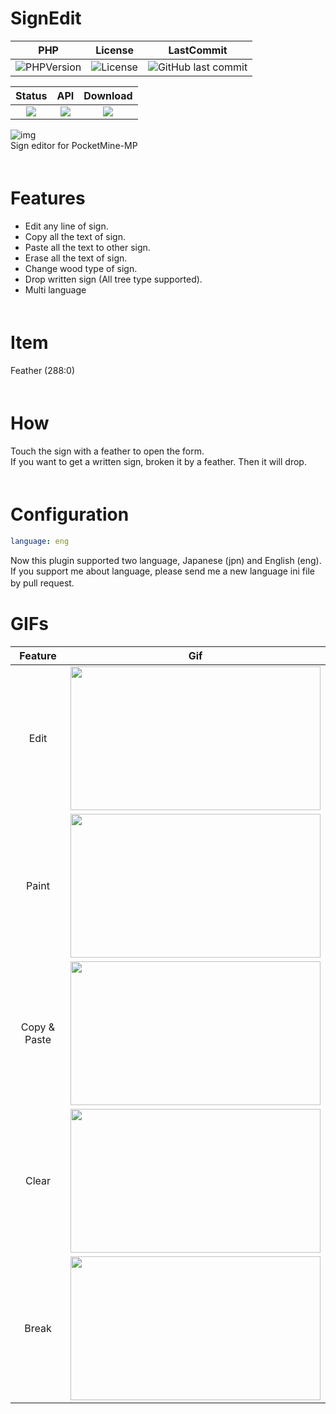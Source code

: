 # SignEdit
|PHP|License|LastCommit|
|:---:|:---:|:---:|
|![PHPVersion](https://img.shields.io/badge/PHP-v8.0-blue?style=flat-square)|![License](https://img.shields.io/github/license/boymelancholy/SignEdit?color=green&style=flat-square)|![GitHub last commit](https://img.shields.io/github/last-commit/boymelancholy/SignEdit?color=purple&style=flat-square)|  

|Status|API|Download|
|:---:|:---:|:---:|
|[![](https://poggit.pmmp.io/shield.state/SignEdit&style=flat-square)](https://poggit.pmmp.io/p/SignEdit)|[![](https://poggit.pmmp.io/shield.api/SignEdit&style=flat-square)](https://poggit.pmmp.io/p/SignEdit)|[![](https://poggit.pmmp.io/shield.dl.total/SignEdit&style=flat-square)](https://poggit.pmmp.io/p/SignEdit)|

![img](https://github.com/boymelancholy/boymelancholy.github.io/blob/master/images/project/signedit/banner.png?raw=true)  
Sign editor for PocketMine-MP  
ㅤ  

# Features
- Edit any line of sign.
- Copy all the text of sign.
- Paste all the text to other sign.
- Erase all the text of sign.
- Change wood type of sign.
- Drop written sign (All tree type supported).
- Multi language  
ㅤ  

# Item
Feather (288:0)  
ㅤ  

# How
Touch the sign with a feather to open the form.  
If you want to get a written sign, broken it by a feather. Then it will drop.  
ㅤ  

# Configuration
```yaml
language: eng
```
Now this plugin supported two language, Japanese (jpn) and English (eng).  
If you support me about language, please send me a new language ini file by pull request.
ㅤ  

# GIFs

|Feature|Gif|
|:---:|:---:|
|Edit|<img src="https://github.com/boymelancholy/boymelancholy.github.io/blob/master/gif/signedit/edit.gif" width=400 height=230>|
|Paint|<img src="https://github.com/boymelancholy/boymelancholy.github.io/blob/master/gif/signedit/paint.gif" width=400 height=230>|
|Copy & Paste|<img src="https://github.com/boymelancholy/boymelancholy.github.io/blob/master/gif/signedit/copy_paste.gif" width=400 height=230>|
|Clear|<img src="https://github.com/boymelancholy/boymelancholy.github.io/blob/master/gif/signedit/clear.gif" width=400 height=230>|
|Break|<img src="https://github.com/boymelancholy/boymelancholy.github.io/blob/master/gif/signedit/break.gif" width=400 height=230>|
